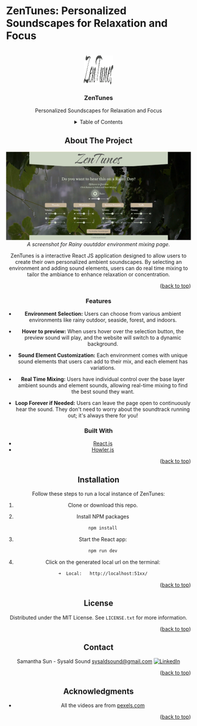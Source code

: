 # ZenTunes: Personalized Soundscapes for Relaxation and Focus

<a id="readme-top"></a>

<!-- PROJECT LOGO -->
<br />
<div align="center">
  <a href="https://github.com/Samantha1047/ZenTunes-capstone">
    <img src="assets/images/logo-no-background.svg" alt="Logo" width="80" height="80">
  </a>

<h3 align="center">ZenTunes</h3>

  <p align="center">
    Personalized Soundscapes for Relaxation and Focus

<!-- TABLE OF CONTENTS -->
<details>
  <summary>Table of Contents</summary>
  <ol>
    <li>
      <a href="#about-the-project">About The Project</a>
      <ul>
      <li><a href="#Features">Features</a></li>
        <li><a href="#built-with">Built With</a></li>  
      </ul>
    </li>
    <li>
      <a href="#getting-started">Getting Started</a>
      <ul>
        <li><a href="#installation">Installation</a></li>
      </ul>
    </li>
    <li><a href="#contact">Contact</a></li>
    <li><a href="#acknowledgments">Acknowledgments</a></li>
  </ol>
</details>

<!-- ABOUT THE PROJECT -->

## About The Project

![screenshot of rainy page](assets/images/Rainy-Page.png)
_A screenshot for Rainy ouutddor environment mixing page._

ZenTunes is a interactive React JS application designed to allow users to create their own personalized ambient soundscapes. By selecting an environment and adding sound elements, users can do real time mixing to tailor the ambiance to enhance relaxation or concentration.

<p align="right">(<a href="#readme-top">back to top</a>)</p>

### Features

- **Environment Selection:** Users can choose from various ambient environments like rainy outdoor, seaside, forest, and indoors.

- **Hover to preview:** When users hover over the selection button, the preview sound will play, and the website will switch to a dynamic background.

- **Sound Element Customization:** Each environment comes with unique sound elements that users can add to their mix, and each element has variations.

- **Real Time Mixing:** Users have individual control over the base layer ambient sounds and element sounds, allowing real-time mixing to find the best sound they want.

- **Loop Forever if Needed:** Users can leave the page open to continuously hear the sound. They don't need to worry about the soundtrack running out; it's always there for you!

### Built With

- [React.js]
- [Howler.js]

<p align="right">(<a href="#readme-top">back to top</a>)</p>

<!-- GETTING STARTED -->

## Installation

Follow these steps to run a local instance of ZenTunes:

1.  Clone or download this repo.

2.  Install NPM packages
    ```sh
    npm install
    ```
3.  Start the React app:
    ```sh
    npm run dev
    ```
4.  Click on the generated local url on the terminal:
    ```sh
    ➜  Local:   http://localhost:51xx/
    ```

<p align="right">(<a href="#readme-top">back to top</a>)</p>

<!-- LICENSE -->

## License

Distributed under the MIT License. See `LICENSE.txt` for more information.

<p align="right">(<a href="#readme-top">back to top</a>)</p>

<!-- CONTACT -->

## Contact

Samantha Sun - Sysald Sound
sysaldsound@gmail.com
[![LinkedIn][linkedin-shield]][linkedin-url]

<p align="right">(<a href="#readme-top">back to top</a>)</p>

<!-- ACKNOWLEDGMENTS -->

## Acknowledgments

- All the videos are from [pexels.com]

<p align="right">(<a href="#readme-top">back to top</a>)</p>

<!-- MARKDOWN LINKS & IMAGES -->

[linkedin-shield]: https://img.shields.io/badge/-LinkedIn-black.svg?style=for-the-badge&logo=linkedin&colorB=555
[linkedin-url]: https://linkedin.com/in/sysaldsound
[React.js]: https://reactjs.org/
[Howler.js]: https://howlerjs.com/
[pexels.com]: https://www.pexels.com/
